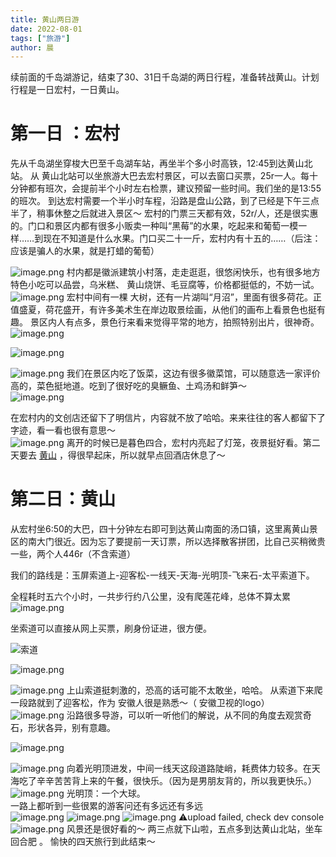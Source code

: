 ```yaml
---
title: 黄山两日游
date: 2022-08-01
tags: ["旅游"]
author: 晨
---
```




续前面的千岛湖游记，结束了30、31日千岛湖的两日行程，准备转战黄山。计划行程是一日宏村，一日黄山。    

# 第一日 ：宏村    

先从千岛湖坐穿梭大巴至千岛湖车站，再坐半个多小时高铁，12:45到达黄山北站。  从 黄山北站可以坐旅游大巴去宏村景区，可以去窗口买票，25r一人。每十分钟都有班次，会提前半个小时左右检票，建议预留一些时间。我们坐的是13:55的班次。  到达宏村需要一个半小时车程，沿路是盘山公路，到了已经是下午三点半了，稍事休整之后就进入景区～  宏村的门票三天都有效，52r/人，还是很实惠的。门口和景区内都有很多小贩卖一种叫“黑莓”的水果，吃起来和葡萄一模一样……到现在不知道是什么水果。门口买二十一斤，宏村内有十五的……（后注：应该是骗人的水果，就是打蜡的葡萄）    

![image.png](https://cdn.jsdelivr.net/gh/Ygria/Pictures@main/20240417212302.png)  村内都是徽派建筑小村落，走走逛逛，很悠闲快乐，也有很多地方特色小吃可以品尝，乌米糕、 黄山烧饼、毛豆腐等，价格都挺低的，不妨一试。    
![image.png](https://cdn.jsdelivr.net/gh/Ygria/Pictures@main/20240417213118.png)  宏村中间有一棵 大树，还有一片湖叫“月沼”，里面有很多荷花。正值盛夏，荷花盛开，有许多美术生在岸边取景绘画，从他们的画布上看景色也挺有趣。  景区内人有点多，景色行来看来觉得平常的地方，拍照特别出片，很神奇。    
![image.png](https://cdn.jsdelivr.net/gh/Ygria/Pictures@main/20240417213259.png)    
    
![image.png](https://cdn.jsdelivr.net/gh/Ygria/Pictures@main/20240417213347.png)    
    
![image.png](https://cdn.jsdelivr.net/gh/Ygria/Pictures@main/20240417213406.png)  我们在景区内吃了饭菜，这边有很多徽菜馆，可以随意选一家评价高的，菜色挺地道。吃到了很好吃的臭鳜鱼、土鸡汤和鲜笋～    
![image.png](https://cdn.jsdelivr.net/gh/Ygria/Pictures@main/20240417213610.png)    
    
    
在宏村内的文创店还留下了明信片，内容就不放了哈哈。来来往往的客人都留下了字迹，看一看也很有意思～    
![image.png](https://cdn.jsdelivr.net/gh/Ygria/Pictures@main/20240417213553.png)  离开的时候已是暮色四合，宏村内亮起了灯笼，夜景挺好看。第二天要去 [黄山](https://www.mafengwo.cn/travel-scenic-spot/mafengwo/10440.html) ，得很早起床，所以就早点回酒店休息了～    
    
# 第二日：黄山    
    
从宏村坐6:50的大巴，四十分钟左右即可到达黄山南面的汤口镇，这里离黄山景区的南大门很近。因为忘了要提前一天订票，所以选择散客拼团，比自己买稍微贵一些，两个人446r（不含索道）    
    
我们的路线是：玉屏索道上-迎客松-一线天-天海-光明顶-飞来石-太平索道下。    
    
全程耗时五六个小时，一共步行约八公里，没有爬莲花峰，总体不算太累    
![image.png](https://cdn.jsdelivr.net/gh/Ygria/Pictures@main/20240417213944.png)    
    
坐索道可以直接从网上买票，刷身份证进，很方便。    
    
![索道](https://cdn.jsdelivr.net/gh/Ygria/Pictures@main/20240417213956.png)    
    
![image.png](https://cdn.jsdelivr.net/gh/Ygria/Pictures@main/20240417214119.png)    
    
![image.png](https://cdn.jsdelivr.net/gh/Ygria/Pictures@main/20240417214126.png)  上山索道挺刺激的，恐高的话可能不太敢坐，哈哈。  从索道下来爬一段路就到了迎客松，作为 安徽人很是熟悉～（ 安徽卫视的logo）    
![image.png](https://cdn.jsdelivr.net/gh/Ygria/Pictures@main/20240417214205.png)  沿路很多导游，可以听一听他们的解说，从不同的角度去观赏奇石，形状各异，别有意趣。    
    
![image.png](https://cdn.jsdelivr.net/gh/Ygria/Pictures@main/20240417214232.png)    
    
![image.png](https://cdn.jsdelivr.net/gh/Ygria/Pictures@main/20240417214544.png)  向着光明顶进发，中间一线天这段道路陡峭，耗费体力较多。在天海吃了辛辛苦苦背上来的午餐，很快乐。（因为是男朋友背的，所以我更快乐。）    
![image.png](https://cdn.jsdelivr.net/gh/Ygria/Pictures@main/20240417214600.png)  光明顶：一个大球。    
一路上都听到一些很累的游客问还有多远还有多远    
![image.png](https://cdn.jsdelivr.net/gh/Ygria/Pictures@main/20240417214746.png)  ![image.png](https://cdn.jsdelivr.net/gh/Ygria/Pictures@main/20240417214752.png)  ![image.png](https://cdn.jsdelivr.net/gh/Ygria/Pictures@main/20240417214756.png)  ⚠️upload failed, check dev console  ![image.png](https://cdn.jsdelivr.net/gh/Ygria/Pictures@main/20240417214805.png)  风景还是很好看的～  两三点就下山啦，五点多到达黄山北站，坐车回合肥 。  愉快的四天旅行到此结束～